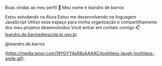 Boas vindas ao meu perfil 💙
Meu nome é leandro de barros

Estou estudando na Alura
Estou me desenvolvendo na linguagem JavaScript
Utilizo esse espaço para minha organização e compartilhamento dos meu projetos desenvolvidos
Você entrar em contato comigo 📫
leandro.de.barros@escola.pr.gov.br

@leandro.de.barros


(https://media.tenor.com/19YGYY4aX8sAAAAC/toothless-laugh-toothless-smile.gif).
